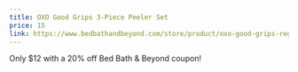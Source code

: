 ```yaml
---
title: OXO Good Grips 3-Piece Peeler Set
price: 15
link: https://www.bedbathandbeyond.com/store/product/oxo-good-grips-reg-3-piece-peeler-set/1018868750
---
```

Only $12 with a 20% off Bed Bath & Beyond coupon!
